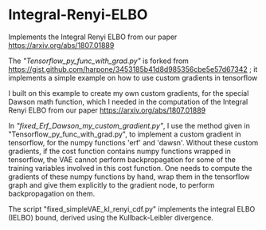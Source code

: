 # Integral-Renyi-ELBO
Implements the Integral Renyi ELBO from our paper https://arxiv.org/abs/1807.01889

The _"Tensorflow_py_func_with_grad.py"_ is forked from https://gist.github.com/harpone/3453185b41d8d985356cbe5e57d67342 ; 
it implements a simple example on how to use custom gradients in tensorflow


I built on this example to create my own custom gradients, for the special Dawson math function,
which I needed in the computation of the Integral Renyi ELBO from our paper 
https://arxiv.org/abs/1807.01889

In *"fixed_Erf_Dawson_my_custom_gradient.py"*, I use the method given in "Tensorflow_py_func_with_grad.py", to implement a custom gradient in tensorflow, for the numpy functions 'erf' and 'dawsn'. Without these custom gradients, if the cost function contains numpy functions wrapped in tensorflow, the VAE cannot perform backpropagation for some of the training variables involved in this cost function. One needs to compute the gradients of these numpy functions by hand, wrap them in the tensorflow graph and give them explicitly to the gradient node, to perform backpropagation on them.

The script "fixed_simpleVAE_kl_renyi_cdf.py" implements the integral ELBO (IELBO) bound, derived using the Kullback-Leibler divergence.
